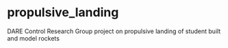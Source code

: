 # propulsive_landing
DARE Control Research Group project on propulsive landing of student built and model rockets
